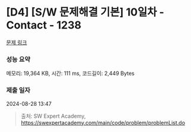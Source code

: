 # [D4] [S/W 문제해결 기본] 10일차 - Contact - 1238 

[문제 링크](https://swexpertacademy.com/main/code/problem/problemDetail.do?contestProbId=AV15B1cKAKwCFAYD) 

### 성능 요약

메모리: 19,364 KB, 시간: 111 ms, 코드길이: 2,449 Bytes

### 제출 일자

2024-08-28 13:47



> 출처: SW Expert Academy, https://swexpertacademy.com/main/code/problem/problemList.do